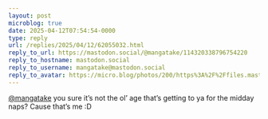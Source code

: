 ```yaml
---
layout: post
microblog: true
date: 2025-04-12T07:54:54-0000
type: reply
url: /replies/2025/04/12/62055032.html
reply_to_url: https://mastodon.social/@mangatake/114320338796754220
reply_to_hostname: mastodon.social
reply_to_username: mangatake@mastodon.social
reply_to_avatar: https://micro.blog/photos/200/https%3A%2F%2Ffiles.mastodon.social%2Faccounts%2Favatars%2F114%2F173%2F065%2F093%2F931%2F236%2Foriginal%2F9da586dc14c621ee.jpg
---
```

<p><span class="h-card"><a href="https://micro.blog/mangatake@mastodon.social" class="u-url mention">@mangatake</a></span> you sure it’s not the ol’ age that’s getting to ya for the midday naps? Cause that’s me :D</p>
